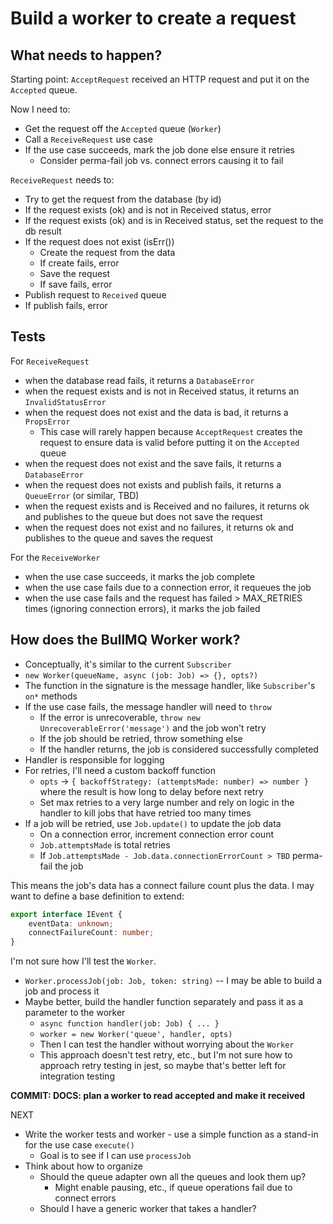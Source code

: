 # Build a worker to create a request

## What needs to happen?

Starting point: `AcceptRequest` received an HTTP request and put it on the `Accepted` queue.

Now I need to:

-  Get the request off the `Accepted` queue (`Worker`)
-  Call a `ReceiveRequest` use case
-  If the use case succeeds, mark the job done else ensure it retries
   -  Consider perma-fail job vs. connect errors causing it to fail

`ReceiveRequest` needs to:

-  Try to get the request from the database (by id)
-  If the request exists (ok) and is not in Received status, error
-  If the request exists (ok) and is in Received status, set the request to the db result
-  If the request does not exist (isErr())
   -  Create the request from the data
   -  If create fails, error
   -  Save the request
   -  If save fails, error
-  Publish request to `Received` queue
-  If publish fails, error

## Tests

For `ReceiveRequest`

-  when the database read fails, it returns a `DatabaseError`
-  when the request exists and is not in Received status, it returns an `InvalidStatusError`
-  when the request does not exist and the data is bad, it returns a `PropsError`
   -  This case will rarely happen because `AcceptRequest` creates the request to ensure data is valid before putting it on the `Accepted` queue
-  when the request does not exist and the save fails, it returns a `DatabaseError`
-  when the request does not exists and publish fails, it returns a `QueueError` (or similar, TBD)
-  when the request exists and is Received and no failures, it returns ok and publishes to the queue but does not save the request
-  when the request does not exist and no failures, it returns ok and publishes to the queue and saves the request

For the `ReceiveWorker`

-  when the use case succeeds, it marks the job complete
-  when the use case fails due to a connection error, it requeues the job
-  when the use case fails and the request has failed > MAX_RETRIES times (ignoring connection errors), it marks the job failed

## How does the BullMQ Worker work?

-  Conceptually, it's similar to the current `Subscriber`
-  `new Worker(queueName, async (job: Job) => {}, opts?)`
-  The function in the signature is the message handler, like `Subscriber`'s `on*` methods
-  If the use case fails, the message handler will need to `throw`
   -  If the error is unrecoverable, `throw new UnrecoverableError('message')` and the job won't retry
   -  If the job should be retried, throw something else
   -  If the handler returns, the job is considered successfully completed
-  Handler is responsible for logging
-  For retries, I'll need a custom backoff function
   -  `opts` -> `{ backoffStrategy: (attemptsMade: number) => number }` where the result is how long to delay before next retry
   -  Set max retries to a very large number and rely on logic in the handler to kill jobs that have retried too many times
-  If a job will be retried, use `Job.update()` to update the job data
   -  On a connection error, increment connection error count
   -  `Job.attemptsMade` is total retries
   -  If `Job.attemptsMade - Job.data.connectionErrorCount > TBD` perma-fail the job

This means the job's data has a connect failure count plus the data. I may want to define a base definition to extend:

```typescript
export interface IEvent {
	eventData: unknown;
	connectFailureCount: number;
}
```

I'm not sure how I'll test the `Worker`.

-  `Worker.processJob(job: Job, token: string)` -- I may be able to build a job and process it
-  Maybe better, build the handler function separately and pass it as a parameter to the worker
   -  `async function handler(job: Job) { ... }`
   -  `worker = new Worker('queue', handler, opts)`
   -  Then I can test the handler without worrying about the `Worker`
   -  This approach doesn't test retry, etc., but I'm not sure how to approach retry testing in jest, so maybe that's better left for integration testing

**COMMIT: DOCS: plan a worker to read accepted and make it received**

NEXT

-  Write the worker tests and worker - use a simple function as a stand-in for the use case `execute()`
   -  Goal is to see if I can use `processJob`
-  Think about how to organize
   -  Should the queue adapter own all the queues and look them up?
      -  Might enable pausing, etc., if queue operations fail due to connect errors
   -  Should I have a generic worker that takes a handler?
